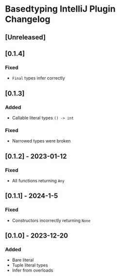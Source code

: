 <!-- Keep a Changelog guide -> https://keepachangelog.com -->

# Basedtyping IntelliJ Plugin Changelog

## [Unreleased]

## [0.1.4]

### Fixed

- `Final` types infer correctly

## [0.1.3]

### Added

- Callable literal types `() -> int`

### Fixed

- Narrowed types were broken

## [0.1.2] - 2023-01-12

### Fixed

- All functions returning `Any`

## [0.1.1] - 2024-1-5

### Fixed

- Constructors incorrectly returning `None`

## [0.1.0] - 2023-12-20

### Added

- Bare literal
- Tuple literal types
- Infer from overloads
